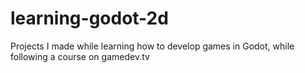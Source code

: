 # learning-godot-2d
Projects I made while learning how to develop games in Godot, while following a course on gamedev.tv
